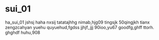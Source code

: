 # sui_01
ha_sui_01
jshsj
haha
nxsij
tatatajhhg
nimab,hjg09
tingsjk
50qingjkh
tianx
zengzcahyan
yuehu
quyuehud,fgdss
jjhjf_jjj
90ioo,yu67
goodfg,ghff
ttorh.
ghghdf
huhu,908
